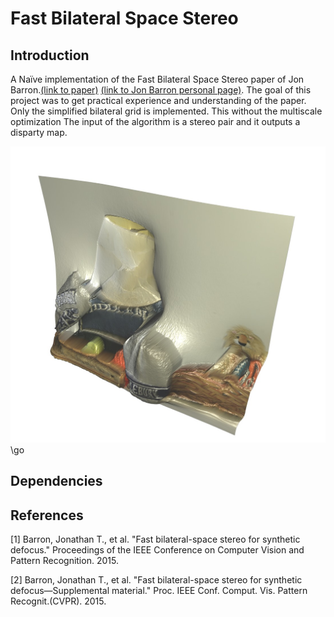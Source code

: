 # Fast Bilateral Space Stereo
## Introduction
A Naïve implementation of the Fast Bilateral Space Stereo paper of Jon Barron.[(link to paper)](http://jonbarron.info/BarronCVPR2015.pdf) [(link to Jon Barron personal page)](http://jonbarron.info/).
The goal of this project was to get practical experience and understanding of the paper.
Only the simplified bilateral grid is implemented. This without the multiscale optimization
The input of the algorithm is a stereo pair and it outputs a disparty map.


![Alt text](data/result_3d.jpg?raw=true "Title")\go

## Dependencies

## References
[1] Barron, Jonathan T., et al. "Fast bilateral-space stereo for synthetic defocus." Proceedings of the IEEE Conference on Computer Vision and Pattern Recognition. 2015.

[2] Barron, Jonathan T., et al. "Fast bilateral-space stereo for synthetic defocus—Supplemental material." Proc. IEEE Conf. Comput. Vis. Pattern Recognit.(CVPR). 2015.